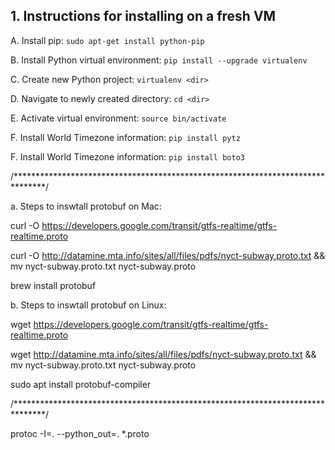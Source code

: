 ## 1. Instructions for installing on a fresh VM

A. Install pip:
`sudo apt-get install python-pip`

B. Install Python virtual environment: `pip install --upgrade virtualenv`

C. Create new Python project: `virtualenv <dir>`

D. Navigate to newly created directory: `cd <dir>`

E. Activate virtual environment: `source bin/activate`

F. Install World Timezone information: `pip install pytz`

F. Install World Timezone information: `pip install boto3`

/*******************************************************************************/

a. Steps to inswtall protobuf on Mac:

curl -O https://developers.google.com/transit/gtfs-realtime/gtfs-realtime.proto

curl -O http://datamine.mta.info/sites/all/files/pdfs/nyct-subway.proto.txt && mv nyct-subway.proto.txt nyct-subway.proto

brew install protobuf

b. Steps to inswtall protobuf on Linux:

wget https://developers.google.com/transit/gtfs-realtime/gtfs-realtime.proto

wget http://datamine.mta.info/sites/all/files/pdfs/nyct-subway.proto.txt && mv nyct-subway.proto.txt nyct-subway.proto

sudo apt install protobuf-compiler

/*******************************************************************************/

protoc -I=. --python_out=. *.proto
